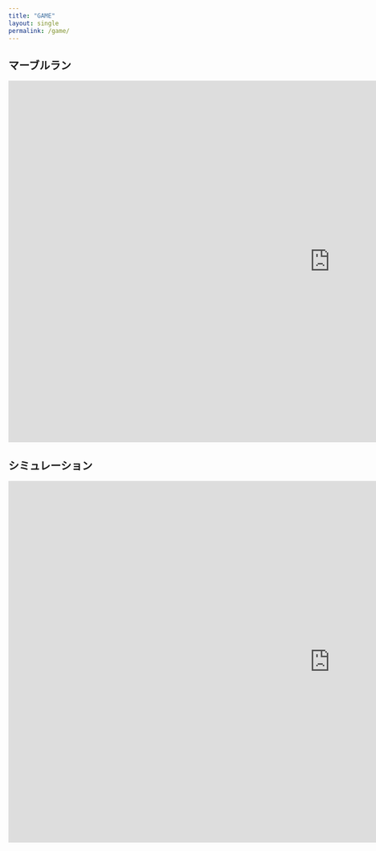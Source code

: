 ```yaml
---
title: "GAME"
layout: single
permalink: /game/
---
```


## マーブルラン

<iframe width="1280" height="720" src="https://www.youtube.com/embed/GZLR9-YuBlY" title="ゾンビvsずんだもん |  Escape from Zombie Marble Run 2d simulation" frameborder="0" allow="accelerometer; autoplay; clipboard-write; encrypted-media; gyroscope; picture-in-picture; web-share" allowfullscreen></iframe>


## シミュレーション

<iframe width="1280" height="720" src="https://www.youtube.com/embed/f6W94tydvJI" title="ずんだもん大戦争 | Zundamon Battle | Marble Run 2d simulation" frameborder="0" allow="accelerometer; autoplay; clipboard-write; encrypted-media; gyroscope; picture-in-picture; web-share" allowfullscreen></iframe>

